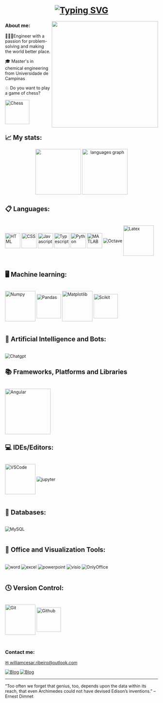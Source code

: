 <h1 align="center">
  <a href="https://git.io/typing-svg"><img src="https://readme-typing-svg.herokuapp.com?font=Roboto&size=24&pause=1000&color=164ef7&center=true&vCenter=true&width=435&lines=Hello+World!+%F0%9F%8C%8E;Welcome+to+my+page%2C+I%E2%80%99m+William" alt="Typing SVG" /></a>
</h1>

<img align="right" height="350" src="https://64.media.tumblr.com/d98c7e0c53e1aaa8521ddcb31a421373/tumblr_nbyrlaLLDw1s141c3o1_r1_400.gif"  />

### <h3 align="left">About me:</h2>

 <p align="left">👨🏻‍🔬Engineer with a passion for problem-solving and making the world better place. 
 <p align="left">🎓 Master's in chemical engineering from Universidade de Campinas</p>
 <p align="left">♘ Do you want to play a game of chess? 
 
  [<img alt="Chess" width="80" src="https://preview.redd.it/fd50cxqm4nl71.png?width=640&crop=smart&auto=webp&s=ddecdca190d6ff782bce6fccbe57efcb7084e7d2" />](https://www.chess.com/member/williamcesar)</p>
 
## 📈 My stats:

<div align="center">
  <img src="https://github-readme-stats.vercel.app/api?username=willc127&show_icons=true&theme=transparent" height="150"/>
  <img src="https://github-readme-stats.vercel.app/api/top-langs?locale=en&hide_title=false&layout=compact&card_width=250&langs_count=5&theme=transparent&hide_border=false&username=willc127" height="150" alt="languages graph"  />
</div>

## 📋 Languages:
<div style="display: inline_block"><br/>
<img align="center" alt="HTML" height =50px src="https://cdn.jsdelivr.net/gh/devicons/devicon@latest/icons/html5/html5-original-wordmark.svg"/>
<img align="center" alt="CSS" height =50px src = ""/>
<img align="center" alt="Javascript" height="50px" src="https://cdn.jsdelivr.net/gh/devicons/devicon@latest/icons/javascript/javascript-original.svg"/>
<img align="center" alt="Typescript" height =50px src="https://cdn.jsdelivr.net/gh/devicons/devicon@latest/icons/typescript/typescript-original.svg"/>
<img align="center" alt="Python" height="50px" src="https://cdn.jsdelivr.net/gh/devicons/devicon@latest/icons/python/python-original-wordmark.svg" /> 
<img align="center" alt="MATLAB" height =50px src="https://cdn.jsdelivr.net/gh/devicons/devicon@latest/icons/matlab/matlab-original.svg"/>
    
<!-- MATLAB src="https://img.shields.io/badge/MATLAB-f00.svg?style=for-the-badge&logoColor=white&logo=data%3Aimage%2Fpng%3Bbase64%2CiVBORw0KGgoAAAANSUhEUgAAAEAAAABACAQAAAAAYLlVAAAABGdBTUEAALGPC%2FxhBQAAACBjSFJNAAB6JgAAgIQAAPoAAACA6AAAdTAAAOpgAAA6mAAAF3CculE8AAAAAmJLR0QA%2F4ePzL8AAAAJcEhZcwAACxIAAAsSAdLdfvwAAAAHdElNRQfnAQwAMQvhrMmoAAAGpElEQVRo3t2Ze4gVZRjG35k5x0te8rZoUkpkaZbhEiillqJoFhZFllgksiJWYi5loIVZQmnShQKjqCy8UURlaCDaKmZJpBarqxmJipfKTFdNPZeZ8%2BuPeec7c%2FbcZs%2Be%2FKMZ2HN2zsz3PO%2FzPt%2F7vTNjIVXebLEEyUQ93aoqAdsAWyISaehqErAEERkh%2FaRJGnPolNqo1m4hTKYRgAxf0hfBKX9dteBthGcA8EiTAQ5zrR6%2FDAQchHuBDCkAXJLAHjqqMpdBgS4cAlLABX4GMiSB98prUA3wGMIcIAl4jEdYBaTwgPvLOaE65uvEr0rgFQQhTqP%2Bf4zupdNQnfwvN%2FL3Q4gjDMNTCq%2BV1qAa8j8MeKSAFQoWQ1ikpC4yoJQGbY%2F%2Bes7p5IMnFdxC6MABIAG8UUqDtmY%2Fzm4gTYYMMJ7A9TGEOtXgJDXFNWgLARthpYJkgPP0yQHqyG%2Fqg8eLa1A5fBzhKRO9C%2BzIS88iTcK2apvQxkKYSBrwTAVclhOnhTCQpJbnWyhSkuxWr3iO2JIRZL58LTHxxBIREUdEGlqscpYckC0ikhRbHtAluo2rYRDfADYAkNa1zwOO0qXA2TPUI3vb7gFLoRfyFReBtJqvWSHezRPZQujN35qmOwsnoTXwDi%2FyD%2F6WJA0cZyYnABcYWwDARlgNXCpeEVtDYBUACRJkAPiGzszSifZTwXnuIDykqdpPvPIUxBCeAFKadWikDiHGUSUwu2B8FkJPTmoSRhZKQlTrDdK8wzFmM0wHelrzf5xuFK51NsJaTcLSQiSjRR9jl0KdZaD5pQfHNf7nKVbpHISpeu2%2BQkkonXdHI%2F0CSJMG6hDaYRNDWKbwJ%2BhBsVpvIfTir5BRnWgEHJOtm9kCuKSA1Sqqg1CLq5HVU2rFD1aMS8AH%2BS4odEEwWA3T2YgHuKSBRq4IRbpd499T2N05SbhbFThF75ZatZTc%2FxZnAiv4Sx3v4gFNdDWOEBYAaTxgIuX7%2Fzj7le6slmfnS34Li9mv0CkSuErgEJMQhPYIt2sxgo8o3%2Fs7CAt1Xdyeb8Js3Fcxi614GvUlXIItrd9X0QehJ4dMy9mTsp0%2FFsINJLRrGJ5L2f%2FoyCTWcEbhEnp7AQdYyH38qGq4wJ9MYT2QIgPcE0H%2BgMI6NeJbudcIvXiVgyHJ%2Fe0kHzJe7eWwCNcsP5gWdElEeP%2BsB7WQtShaQoO5o3M1sxuZTi9zaQxBqGWHpsZV%2BE2RoLN7J3Pv9FiYuOjKllGnz%2BWmvOkYnF6PC2RIAwfpEcF%2BuRosUSNuzlXgfR3UJ3AjgtAurzbYCPUG%2FiyDI8ufLUdDNIAMtVnygvBcjtMXITrXg93%2F%2FrbpgZKMbHFGeQv6fzeqBq9n6funDGevsRZ8y0AEC9skojsbzO9pxkWGd0JTtD3ZZSlkxCA%2F7TVCf8W%2FwKxQ7u%2FiiJkDFxgTEd42wN1Mt3glR5RCXTB62GSTOG4eLsDn9EEYzMpQgo5RGxHeQbCYzCcc5Byn%2BIGXGYywWJPwfdaEQZ4chF58qlPRBQ6zThtPvxh%2FR99I8L7sY9hF7pZiMbU0a3802lepJWuhjvM5RSet9z2r88xZSvoX9NpLWtqDEreTfZqEtfkEguk2gC2qQxKPjN54%2FsG8UHyl4VcSPKQBaOZCyF%2FoeEkGIdj5Q%2FgxLjANeFD%2FAJZHEv%2BzkILLGUZXrqaOA2SfoPnV5E0Ep3gU%2FZjPVn7njPL3W7J5FC9APvzHQIoUcJRRoV878o4GE9xLnaZvqZbM%2F%2BxEZ%2Foyh9NahFyGUKwE2whLTfR71bI2gqW6TtVKEmjwUqmm1MqJdCjN2gOsK%2BIDB%2BFxU65%2BoaaFZf3xRnFOTegBJ6mJVkrbITxqmrMRBTRwEKap1eAE%2FQvOmBjCEF0VfQ0WRyEQyNugRWR1HoEYwhQDn%2BDWohM2hlDDD8ZTZ6ISCPe25%2Bmfk4YY%2FoNa1PmTKFUvYggd%2BEzn159RCfj7bvVBeC7EEMbhGfgHKbdQ%2B%2BrNYA9NjI0O7iDMVQK7zdE4wigSBv6RsvDZCevkV8JyF13DOU3DBIQ4DsJoLhr4mZHgwxPdjk7Al26NGnG9HnuMlOmR61sBb%2FbWErgD8MgAt3GdWsmHn09resSKCPhp2Ky17AQXAU%2BXnGcpf4NSBQLBmxFXF9kEaSDFtErhK3lQ6dBE%2BO5pW%2FGHkP8FAQe%2FPffXxwYmm6MV7pW8N7SlXobKTtkk%2B%2FT%2FyO9JCzx6beOLS0e8tg1QGQFHEFs8qcJr1%2Bq%2BO65ga%2B3T8v8fgX8B8ZjTo%2FAiQoUAAAAldEVYdGRhdGU6Y3JlYXRlADIwMjMtMDEtMTJUMDA6NDk6MTErMDA6MDDEEfaoAAAAJXRFWHRkYXRlOm1vZGlmeQAyMDIzLTAxLTEyVDAwOjQ5OjExKzAwOjAwtUxOFAAAAABJRU5ErkJggg%3D%3D"/>  -->
    

<img align="center" alt="Octave" src="https://img.shields.io/badge/OCTAVE-darkblue?style=for-the-badge&logo=octave&logoColor=fcd683"/>
<img align="center" alt="Latex" height = 100px src="https://cdn.jsdelivr.net/gh/devicons/devicon@latest/icons/latex/latex-original.svg"/>
</div><br/>
  
## 🖥️ Machine learning:
<div style="display: inline_block"><br/>
<img align="center" alt="Numpy" height=100px src="https://cdn.jsdelivr.net/gh/devicons/devicon@latest/icons/numpy/numpy-original-wordmark.svg"/>
<img align="center" alt="Pandas" height=80px  src="https://cdn.jsdelivr.net/gh/devicons/devicon@latest/icons/pandas/pandas-original-wordmark.svg"/>
<img align="center" alt="Matplotlib" height=100px src="https://cdn.jsdelivr.net/gh/devicons/devicon@latest/icons/matplotlib/matplotlib-original-wordmark.svg"/>
<img align="center" alt="Scikit" height=80px src="https://cdn.jsdelivr.net/gh/devicons/devicon@latest/icons/scikitlearn/scikitlearn-original.svg"/>
 </div><br/>

## 🤖 Artificial Intelligence and Bots:
<div style="display: inline_block"><br/>
<img align="center" alt="Chatgpt" src="https://img.shields.io/badge/chatGPT-74aa9c?style=for-the-badge&logo=openai&logoColor=white"/>

## 📚 Frameworks, Platforms and Libraries
<div style="display: inline_block"><br/>
<img align="center" alt="Angular" height=150px src="https://cdn.jsdelivr.net/gh/devicons/devicon@latest/icons/angular/angular-original-wordmark.svg"/>

## 💻 IDEs/Editors:

<div style="display: inline_block"><br/>
<img align="center" alt="VSCode" height=100px  src="https://cdn.jsdelivr.net/gh/devicons/devicon@latest/icons/vscode/vscode-original-wordmark.svg"/>
<img align="center" alt="jupyter" src="https://img.shields.io/badge/JUPYTER-da5b0b?style=for-the-badge&logo=Jupyter&logoColor=white"/>
</div><br/>

## 💾 Databases:

<div style="display: inline_block"><br/>
<img align="center" alt="MySQL" src="https://img.shields.io/static/v1?label=&message=mysql&color=%234479A1&style=for-the-badge&logo=MySQL&logoColor=white"/>  
<!-- <img align="center" alt="PostgresSQL" src="https://img.shields.io/badge/postgres-%23316192.svg?style=for-the-badge&logo=postgresql&logoColor=white"/> -->
<!--<img align="center" alt="MongoDB" src="https://img.shields.io/badge/MongoDB-%234ea94b.svg?style=for-the-badge&logo=mongodb&logoColor=white"/> -->
</div><br/> 

## 🏢 Office and Visualization Tools:

<div style="display: inline_block"><br/>
<img align="center" alt="word" src="https://img.shields.io/badge/WORD-2b579a?style=for-the-badge&logo=Microsoft+Word&logoColor=white"/>
<img align="center" alt="excel" src="https://img.shields.io/badge/EXCEL-217346?style=for-the-badge&logo=Microsoft+Excel&logoColor=white"/>
<img align="center" alt="powerpoint" src="https://img.shields.io/badge/POWERPOINT-b7472a?style=for-the-badge&logo=Microsoft+PowerPoint&logoColor=white"/>
<img align="center" alt="visio" src="https://img.shields.io/badge/VISIO-3955a3?style=for-the-badge&logo=Microsoft+Visio&logoColor=white"/>
<img align="center" alt="OnlyOffice" src="https://img.shields.io/static/v1?label=&message=onlyoffice&color=2ea44f&style=for-the-badge&logo=ONLYOFFICE&logoColor=%23444444)"/>
</div><br/>

## 🕓 Version Control:
<div style="display: inline_block"><br/>
<img align="center" alt="Git" height=100px src="https://cdn.jsdelivr.net/gh/devicons/devicon@latest/icons/git/git-original-wordmark.svg"/>
<img align="center" alt="Github" height=80px  src="https://cdn.jsdelivr.net/gh/devicons/devicon@latest/icons/github/github-original-wordmark.svg"/>
</div><br/>

## <h3 align="left">Contact me:</h2>

<p align="left"><a href="mailto:williamcesar.ribeiro@outlook.com">✉ williamcesar.ribeiro@outlook.com</a></p>

[![Blog](https://img.shields.io/badge/LinkedIn-0077B5?style=for-the-badge&logo=linkedin&logoColor=white)](https://www.linkedin.com/in/william-cesar-1a0ab187/)
[![Blog](https://img.shields.io/static/v1?message=Instagram&logo=instagram&label=&color=E4405F&logoColor=white&labelColor=&style=for-the-badge)](https://www.instagram.com/willc127/)

---

“Too often we forget that genius, too, depends upon the data within its reach, that even Archimedes could not have devised Edison’s inventions.” – Ernest Dimnet
